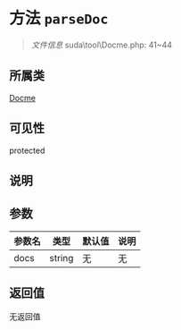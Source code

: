 # 方法 `parseDoc`

> *文件信息* suda\tool\Docme.php: 41~44

## 所属类 

[Docme](../Docme.md)

## 可见性

protected

## 说明



## 参数


| 参数名 | 类型 | 默认值 | 说明 |
|--------|-----|-------|-------|
| docs |  string | 无 | 无 |



## 返回值

无返回值
